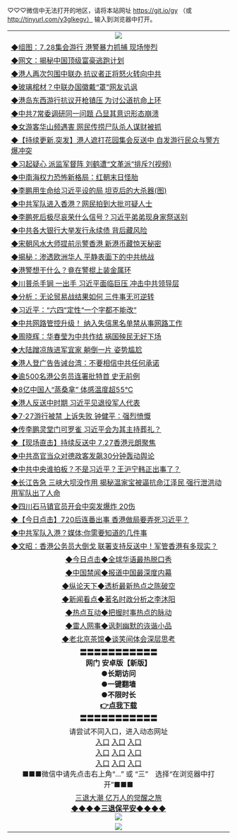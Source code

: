 
♡♡♡微信中无法打开的地区，请将本站网址 https://git.io/gy （或 http://tinyurl.com/y3glkegv） 输入到浏览器中打开。 

<table>
   <tr>
    <td align=center><img src="https://github.com/gyhhx/image-upload/blob/master/20190701.jpg" /></td>
  </tr>
   <tr>
<td align=left>
<a href="https://z7e5m3p3.stackpathcdn.com/oo.aspx?name=c1056158&key=iulvfagzrxnrcwra&from=gy">◆组图：7.28集会游行 港警暴力抓捕 现场惨烈</a><br/></td>
  </tr>
  <tr>
<td align=left>
<a href="https://z7e5m3p3.stackpathcdn.com/oo.aspx?name=c1056117&key=iulvfagzrxnrcwra&from=gy">◆网文：揭秘中国顶级富豪逃跑计划</a><br/></td>
 </tr>
  <tr>
<td align=left>
<a href="https://z7e5m3p3.stackpathcdn.com/oo.aspx?name=c1056197&key=iulvfagzrxnrcwra&from=gy">◆港人再次包围中联办 抗议者正将怒火转向中共</a><br/></td>
 </tr>
   <tr>
<td align=left>
<a href="https://z7e5m3p3.stackpathcdn.com/oo.aspx?name=c1056195&key=iulvfagzrxnrcwra&from=gy">◆玻璃棺材？中联办国徽戴“罩”网友讥讽</a><br/></td>
   </tr> 
  <tr>
<td align=left>
<a href="https://z7e5m3p3.stackpathcdn.com/oo.aspx?name=http://www.epochtimes.com/gb/19/7/28/n11415340.htm&key=iulvfagzrxnrcwra&from=gy">◆港岛东西游行抗议开枪镇压 为讨公道抗命上环</a><br/></td>
  </tr> 
 <tr>
<td align=left>
<a href="https://z7e5m3p3.stackpathcdn.com/oo.aspx?name=http://www.epochtimes.com/gb/19/7/28/n11415251.htm&key=iulvfagzrxnrcwra&from=gy">◆中共7常委调研同一问题 凸显其意识形态崩溃</a><br/>
</td>
   </tr>
 <tr>
<td align=left>
<a href="https://z7e5m3p3.stackpathcdn.com/oo.aspx?name=c1055985&key=iulvfagzrxnrcwra&from=gy">◆女游客华山频遇害 网民传捞尸队杀人谋财被抓</a><br/></td>
  </tr>
  <tr>
<td align=left>
<a href="https://z7e5m3p3.stackpathcdn.com/oo.aspx?name=http://www.soundofhope.org/gb/2019/07/27/n3063887.html&key=iulvfagzrxnrcwra&from=gy">◆【持续更新.突发】港人遮打花园集会反送中 自发游行民众与警方爆冲突</a><br/></td>
 </tr>
   <tr>
<td align=left>
<a href="https://z7e5m3p3.stackpathcdn.com/oo.aspx?name=c1056038&key=iulvfagzrxnrcwra&from=gy">◆习起疑心 派监军督阵 刘鹤遭“文革派”排斥?(视频)</a><br/>
</td>
   </tr>
 <tr>
<td align=left>
<a href="https://z7e5m3p3.stackpathcdn.com/oo.aspx?name=c1055855&key=iulvfagzrxnrcwra&from=gy">◆中南海权力恐怖新格局：红朝末日怪胎</a><br/></td>
  </tr>
  <tr>
<td align=left>
<a href="https://z7e5m3p3.stackpathcdn.com/oo.aspx?name=http://www.secretchina.com/news/gb/2019/07/29/901931.html&key=iulvfagzrxnrcwra&from=gy">◆李鹏用生命给习近平设的局 坦克后的大杀器(图)</a><br/></td>
 </tr>
  <tr>
<td align=left>
<a href="https://z7e5m3p3.stackpathcdn.com/oo.aspx?name=c1056084&key=iulvfagzrxnrcwra&from=gy">◆中共军队进入香港？网民拍到大批可疑人士</a><br/></td>
 </tr>
   <tr>
<td align=left>
<a href="https://z7e5m3p3.stackpathcdn.com/oo.aspx?name=c1056024&key=iulvfagzrxnrcwra&from=gy">◆李鹏死后极尽哀荣什么信号？习近平弟弟现身家祭送别</a><br/></td>
   </tr> 
  <tr>
<td align=left>
<a href="https://z7e5m3p3.stackpathcdn.com/oo.aspx?name=c1056196&key=iulvfagzrxnrcwra&from=gy">◆中共各大银行大举发行永续债 背后藏风险</a><br/></td>
  </tr> 
 <tr>
<td align=left>
<a href="https://z7e5m3p3.stackpathcdn.com/oo.aspx?name=http://www.secretchina.com/news/gb/2019/07/28/901314.html&key=iulvfagzrxnrcwra&from=gy">◆宋朝风水大师提前示警香港 新港币藏惊天秘密</a><br/>
</td>
   </tr>
 <tr>
<td align=left>
<a href="https://z7e5m3p3.stackpathcdn.com/oo.aspx?name=c1056142&key=iulvfagzrxnrcwra&from=gy">◆揭秘：渗透欧洲华人 平静表面下的中共统战</a><br/>
</td>
   </tr>
 <tr>
<td align=left>
<a href="https://z7e5m3p3.stackpathcdn.com/oo.aspx?name=http://www.secretchina.com/news/gb/2019/07/28/901893.html&key=iulvfagzrxnrcwra&from=gy">◆港警想干什么？竟在警棍上装金属环</a><br/></td>
  </tr>
  <tr>
<td align=left>
<a href="https://z7e5m3p3.stackpathcdn.com/oo.aspx?name=c1056105&key=iulvfagzrxnrcwra&from=gy">◆川普杀手锏 一出手 习近平面临巨压 冲击中共领导层</a><br/></td>
 </tr>
   <tr>
<td align=left>
<a href="https://z7e5m3p3.stackpathcdn.com/oo.aspx?name=c1056203&key=iulvfagzrxnrcwra&from=gy">◆分析：无论贸易战结果如何 三件事无可逆转</a><br/>
</td>
   </tr>
 <tr>
<td align=left>
<a href="https://z7e5m3p3.stackpathcdn.com/oo.aspx?name=c1056007&key=iulvfagzrxnrcwra&from=gy">◆习近平：“六四”定性“一个字都不能改”</a><br/>
</td>
</tr> 
<tr>
<td align=left>
<a href="https://z7e5m3p3.stackpathcdn.com/oo.aspx?name=c1056188&key=iulvfagzrxnrcwra&from=gy">◆中共网路管控升级！ 纳入失信黑名单禁从事网路工作</a><br/>
</td>       
</tr> 

   <tr>
<td align=left>
<a href="https://z7e5m3p3.stackpathcdn.com/oo.aspx?name=c1055631&key=iulvfagzrxnrcwra&from=gy">◆周晓辉：华春莹为中共作结 祸国殃民无好下场</a><br/></td>
  </tr>
  <tr>
<td align=left>
<a href="https://z7e5m3p3.stackpathcdn.com/oo.aspx?name=c1055544&key=iulvfagzrxnrcwra&from=gy">◆大陆蹭凉族进军宜家 躺倒一片 姿势尴尬</a><br/></td>
 </tr>
  <tr>
<td align=left>
<a href="https://z7e5m3p3.stackpathcdn.com/oo.aspx?name=http://www.epochtimes.com/gb/19/7/26/n11410992.htm&key=iulvfagzrxnrcwra&from=gy">◆港人登广告告诫台湾：不要相信中共任何承诺</a><br/></td>
 </tr>
   <tr>
<td align=left>
<a href="https://z7e5m3p3.stackpathcdn.com/oo.aspx?name=http://www.epochtimes.com/gb/19/7/26/n11412079.htm&key=iulvfagzrxnrcwra&from=gy">◆逾500名港公务员连署批特首 史无前例</a><br/></td>
   </tr> 
  <tr>
<td align=left>
<a href="https://z7e5m3p3.stackpathcdn.com/oo.aspx?name=c1055543&key=iulvfagzrxnrcwra&from=gy">◆8亿中国人“蒸桑拿” 体感温度超55℃</a><br/></td>
  </tr> 
 <tr>
<td align=left>
<a href="https://z7e5m3p3.stackpathcdn.com/oo.aspx?name=c1055590&key=iulvfagzrxnrcwra&from=gy">◆港人反送中时期 习近平见退役军人代表</a><br/>
</td>
   </tr>
 <tr>
<td align=left>
<a href="https://z7e5m3p3.stackpathcdn.com/oo.aspx?name=c1055572&key=iulvfagzrxnrcwra&from=gy">◆7‧27游行被禁 上诉失败 钟健平：强烈愤慨</a><br/></td>
  </tr>
  <tr>
<td align=left>
<a href="https://z7e5m3p3.stackpathcdn.com/oo.aspx?name=c1055701&key=iulvfagzrxnrcwra&from=gy">◆传李鹏灵堂门可罗雀 习近平会为其主持葬礼？</a><br/></td>
 </tr>
   <tr>
<td align=left>
<a href="https://z7e5m3p3.stackpathcdn.com/oo.aspx?name=http://www.soundofhope.org/gb/2019/07/26/n3061049.html&key=iulvfagzrxnrcwra&from=gy">◆【现场直击】持续反送中 7.27香港元朗聚焦</a><br/>
</td>
   </tr>
 <tr>
<td align=left>
<a href="https://z7e5m3p3.stackpathcdn.com/oo.aspx?name=c1055702&key=iulvfagzrxnrcwra&from=gy">◆中共高官当众对德政客发飙30分钟轰动舆论</a><br/></td>
  </tr>
  <tr>
<td align=left>
<a href="https://z7e5m3p3.stackpathcdn.com/oo.aspx?name=c1055485&key=iulvfagzrxnrcwra&from=gy">◆中共中央谁拍板？不是习近平？王沪宁韩正出事了？</a><br/></td>
 </tr>
  <tr>
<td align=left>
<a href="https://z7e5m3p3.stackpathcdn.com/oo.aspx?name=c1055473&key=iulvfagzrxnrcwra&from=gy">◆长江告急 三峡大坝没作用 揭秘温家宝被逼抗命江泽民 强行泄洪动用军队出了人命</a><br/></td>
 </tr>
   <tr>
<td align=left>
<a href="https://z7e5m3p3.stackpathcdn.com/oo.aspx?name=c1055521&key=iulvfagzrxnrcwra&from=gy">◆四川石马镇官员开会中突发爆炸 20伤</a><br/></td>
   </tr> 
  <tr>
<td align=left>
<a href="https://z7e5m3p3.stackpathcdn.com/oo.aspx?name=c816850_60_4&key=iulvfagzrxnrcwra&from=gy">◆【今日点击】720后连番出事 香港做局要弄死习近平？</a><br/></td>
  </tr> 
 <tr>
<td align=left>
<a href="https://z7e5m3p3.stackpathcdn.com/oo.aspx?name=https://www.ntdtv.com/gb/2019/07/26/a102631116.html&key=iulvfagzrxnrcwra&from=gy">◆中共军队入港？媒体:你需要知道的几件事</a><br/>
</td>
   </tr>
 <tr>
<td align=left>
<a href="https://z7e5m3p3.stackpathcdn.com/oo.aspx?name=c1055621&key=iulvfagzrxnrcwra&from=gy">◆文昭：香港公务员大倒戈 联署支持反送中！军管香港有多现实？</a><br/>
</td>
   </tr>
   <tr>
   <td align=center> 
<a href="https://xvery.li/oo.aspx?name=c816850&key=lvvdiyawanfwimxk&from=gy&tag=9877">◆今日点击◆全球华语最热脱口秀</a><br/>
    </td>
  </tr>
  <tr>
  <td align=center>
<a href="https://xvery.li/oo.aspx?name=c816860&key=lvvdiyawanfwimxk&from=gy&tag=99733110">◆中国禁闻◆报道中国最深度内幕</a><br/>
   </tr>
  <tr>
     <td align=center>
<a href="https://xvery.li/oo.aspx?name=c816855&key=lvvdiyawanfwimxk&from=gy&tag=997110">◆纵论天下◆透析最新热点之陈破空</a><br/>
   </tr>
   <tr>
      <td align=center>
<a href="https://xvery.li/oo.aspx?name=c838308&key=lvvdiyawanfwimxk&from=gy&tag=9973110">◆新闻看点◆著名时政分析之李沐阳</a><br/>
   </tr>
   <tr>
     <td align=center>
<a href="https://xvery.li/oo.aspx?name=c816852&key=lvvdiyawanfwimxk&from=gy&tag=9733110">◆热点互动◆把握时事热点的脉动</a><br/>
   </tr>
   <tr>
      <td align=center>
<a href="https://xvery.li/oo.aspx?name=c816694&key=lvvdiyawanfwimxk&from=gy&tag=93310">◆雷人网事◆讽刺幽默的诙谐小品</a><br/>
   </tr>
   <tr>
    <td align=center>
<a href="https://xvery.li/oo.aspx?name=c816650&key=lvvdiyawanfwimxk&from=gy&tag=9973110">◆老北京茶馆◆谈笑间体会深层思考</a><br/>
   </tr>
  <tr>
    <td align=center>
 <b>〓〓〓〓〓〓〓〓〓〓〓<br/>网门 安卓版【新版】<br/> ●长期访问<br/> ●一键翻墙<br/>  ●不限时长<br/> 
 <a href="https://share.weiyun.com/5rCirK6">👉<b>点我下载</a><br/>〓〓〓〓〓〓〓〓〓〓〓<br/>
    </td>
    </tr>
   <tr>
    <td align=center>请尝试不同入口，进入动态网址<br/>
      <a href="https://s3.us-east-2.amazonaws.com/ogateo/show.htm">入口</a>
      <a href="https://s3.ca-central-1.amazonaws.com/ogatec/show.htm">入口</a>
      <a href="https://s3.ap-southeast-2.amazonaws.com/ogatey/show.htm">入口</a><br/>
      <a href="https://s3.ap-northeast-2.amazonaws.com/ogates/show.htm">入口</a>
      <a href="https://s3.eu-central-1.amazonaws.com/ogatef/show.htm">入口</a>
      <a href="https://s3.ap-south-1.amazonaws.com/ogatem/show.htm">入口</a><br/>
      <a href="https://s3-us-west-1.amazonaws.com/ogaten/show.htm">入口</a>
      <a href="https://s3.eu-west-2.amazonaws.com/ogatel/show.htm">入口</a>
      <a href="https://s3.ap-northeast-1.amazonaws.com/ogatet/show.htm">入口</a><br/>
      ■■■微信中请先点击右上角“...” 或 “三”　选择“在浏览器中打开”■■■<b><br/>
    </td>
  </tr>
  <tr>  
  <td align=center>
  <a href="http://ctbtfdoocixoa.global.ssl.fastly.net/oo.aspx?name=c894205&key=ofejcfaxcltk&from=gy&tag=9973110">三退大潮 亿万人的觉醒之旅</a><br/>
      <a href="http://ctbtfdoocixoa.global.ssl.fastly.net/oo.aspx?name=ogQuit.aspx&key=ofejcfaxcltk&from=gy"><b>◆◆◆◆三退保平安◆◆◆◆<br/></a>
      <img src="https://github.com/gyhhx/image-upload/blob/master/3t.jpg" /><br/>
      </td>
  </tr>
   <tr>
    <td align=center><img src="https://raw.githubusercontent.com/oGate2/Up/master/oGate_640.jpg"/></td>
  </tr>
</table>

